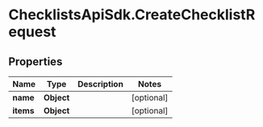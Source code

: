 # ChecklistsApiSdk.CreateChecklistRequest

## Properties

Name | Type | Description | Notes
------------ | ------------- | ------------- | -------------
**name** | **Object** |  | [optional] 
**items** | **Object** |  | [optional] 


